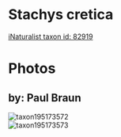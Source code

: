 
Stachys cretica
===============
  
[iNaturalist taxon id: 82919](https://www.inaturalist.org/taxa/82919)
# Photos

## by: Paul Braun
  
![taxon195173572](https://inaturalist-open-data.s3.amazonaws.com/photos/209061761/medium.jpg)  
![taxon195173573](https://inaturalist-open-data.s3.amazonaws.com/photos/209061855/medium.jpg)